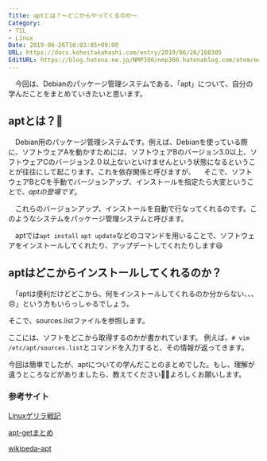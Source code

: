 ```yaml
---
Title: aptとは？〜どこからやってくるのか〜
Category:
- TIL
- Linux
Date: 2019-06-26T16:03:05+09:00
URL: https://docs.koheitakahashi.com/entry/2019/06/26/160305
EditURL: https://blog.hatena.ne.jp/NMP300/nmp300.hatenablog.com/atom/entry/17680117127208885661
---
```


　今回は、Debianのパッケージ管理システムである、「apt」について、自分の学んだことをまとめていきたいと思います。

## aptとは？🤔
　Debian用のパッケージ管理システムです。例えば、Debianを使っている際に、ソフトウェアAを動かすためには、ソフトウェアBのバージョン3.0以上、ソフトウェアCのバージョン2.０以上ないといけませんという状態になるということが往往にして起こります。これを依存関係と呼びますが、
　そこで、ソフトウェアBとCを手動でバージョンアップ、インストールを指定たら大変ということで、*aptの登場です*。

　これらのバージョンアップ、インストールを自動で行なってくれるのです。このようなシステムをパッケージ管理システムと呼びます。

　aptでは`apt install` `apt update`などのコマンドを用いることで、ソフトウェアをインストールしてくれたり、アップデートしてくれたりします😃


## aptはどこからインストールしてくれるのか？
　「aptは便利だけどどこから、何をインストールしてくれるのか分からない、、、😠」という方もいらっしゃるでしょう。

そこで、sources.listファイルを参照します。

ここには、ソフトをどこから取得するのかが書かれています。
例えば、```# vim /etc/apt/sources.list```とコマンドを入力すると、その情報が返ってきます。


今回は簡単でしたが、aptについての学んだことのまとめでした。もし、理解が違うところなどがありましたら、教えてください🙇‍♂️よろしくお願いします。


### 参考サイト

[Linuxゲリラ戦記](https://www.garunimo.com/program/linux/column-linux12.php
)

[apt-getまとめ](https://qiita.com/white_aspara25/items/723ae4ebf0bfefe2115c)

[wikipeda-apt](https://ja.wikipedia.org/wiki/APT#%E8%BF%BD%E5%8A%A0%E3%83%BB%E3%83%80%E3%82%A6%E3%83%B3%E3%83%AD%E3%83%BC%E3%83%89)

